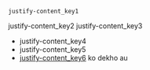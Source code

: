 ```ngMeta
justify-content_key1
```

justify-content_key2
justify-content_key3
- justify-content_key4
- justify-content_key5
- [justify-content_key6](http://`code`pen.io/navgurukul/pen/MJdegq?`editors`=1100#0) ko dekho au
